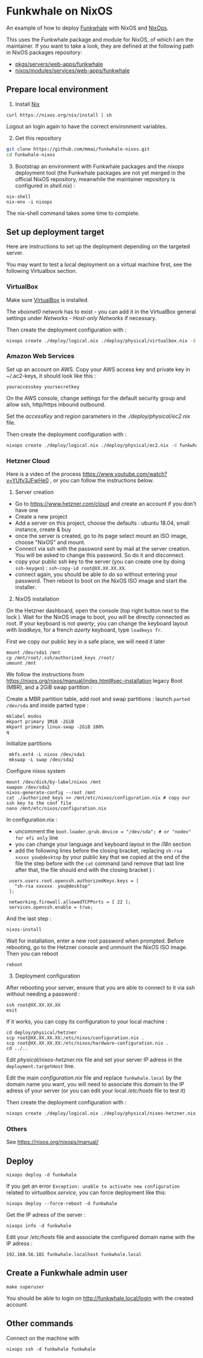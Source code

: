 # Funkwhale on NixOS

An example of how to deploy [Funkwhale](https://funkwhale.audio/) with NixOS and [NixOps](https://nixos.org/nixops/).

This uses the Funkwhale package and module for NixOS, of which I am the maintainer. If you want to take a look, they are defined at the following path in NixOS packages repository:
- [pkgs/servers/web-apps/funkwhale](https://github.com/mmai/nixpkgs/tree/funkwhale/pkgs/servers/web-apps/funkwhale)
- [nixos/modules/services/web-apps/funkwhale](https://github.com/mmai/nixpkgs/tree/funkwhale/nixos/modules/services/web-apps/funkwhale)

## Prepare local environment 

1. Install [Nix](https://nixos.org/nix/)

  ```
  curl https://nixos.org/nix/install | sh
  ```

  Logout an login again to have the correct environment variables.
  
2. Get this repository

  ```bash
  git clone https://github.com/mmai/funkwhale-nixos.git
  cd funkwhale-nixos
  ```
  
3. Bootstrap an environment with Funkwhale packages and the _nixops_ deployment tool (the Funkwhale packages are not yet merged in the official NixOS repository, meanwhile the maintainer repository is configured in _shell.nix_) :

  ```
  nix-shell
  nix-env -i nixops
  ```

  The nix-shell command takes some time to complete.

## Set up deployment target

Here are instructions to set up the deployment depending on the targeted server.

You may want to test a local deployment on a virtual machine first, see the following Virtualbox section. 

### VirtualBox

Make sure [VirtualBox](https://www.virtualbox.org/) is installed.

The _vboxnet0_ network has to exist - you can add it in the VirtualBox general settings under _Networks - Host-only Networks_ if necessary.

Then create the deployment configuration with :

```bash
nixops create ./deploy/logical.nix ./deploy/physical/virtualbox.nix -d funkwhale
```

### Amazon Web Services

Set up an account on AWS. Copy your AWS access key and private key in ~/.ac2-keys, it should look like this :

```
youraccesskey yoursecretkey
```

On the AWS console, change settings for the default security group and allow ssh, http/https  inbound outbound.

Set the _accessKey_ and _region_ parameters in the _./deploy/physical/ec2.nix_ file.

Then create the deployment configuration with :

```bash
nixops create ./deploy/logical.nix ./deploy/physical/ec2.nix -d funkwhale
```
### Hetzner Cloud

Here is a video of the process https://www.youtube.com/watch?v=YUfv3JFwHe0 , or you can follow the instructions below.

1. Server creation

  - Go to https://www.hetzner.com/cloud and create an account if you don't have one
  - Create a new project 
  - Add a server on this project, choose the defaults : ubuntu 18.04, small instance, create & buy
  - once the server is created, go to its page select mount an ISO image, choose "NixOS" and mount.
  - Connect via ssh with the password sent by mail at the server creation. You will be asked to change this password. So do it and disconnect.
  - copy your public ssh key to the server (you can create one by doing `ssh-keygen`) : `ssh-copy-id root@XX.XX.XX.XX`.
  - connect again, you should be able to do so without entering your password. Then reboot to boot on the NixOS ISO image and start the installer.

2. NixOS installation

On the Hetzner dashboard, open the console (top right button next to the lock ). Wait for the NixOS image to boot, you will be directly connected as root. 
If your keyboard is not _qwerty_, you can change the keyboard layout with _loadkeys_, for a french _azerty_ keyboard, type `loadkeys fr`.

First we copy our public key in a safe place, we will need it later 
  ```
  mount /dev/sda1 /mnt
  cp /mnt/root/.ssh/authorized_keys /root/
  umount /mnt
  ```

We follow the instructions from https://nixos.org/nixos/manual/index.html#sec-installation legacy Boot (MBR), and a 2GiB swap partition :

Create a MBR partition table, add root and swap partitions : launch `parted /dev/sda` and inside parted type :
    
    mklabel msdos
    mkpart primary 1MiB -2GiB
    mkpart primary linux-swap -2GiB 100%
    q
   
Initialize partitions

     mkfs.ext4 -L nixos /dev/sda1
     mkswap -L swap /dev/sda2


Configure nixos system

    mount /dev/disk/by-label/nixos /mnt
    swapon /dev/sda2
    nixos-generate-config --root /mnt
    cat ./authorized_keys >> /mnt/etc/nixos/configuration.nix # copy our ssh key to the conf file
    nano /mnt/etc/nixos/configuration.nix

In configuration.nix :
    
   - uncomment the `boot.loader.grub.device = "/dev/sda"; # or "nodev" for efi only` line
   - you can change your language and keyboard layout in the _i18n_ section
   - add the following lines before the closing bracket, replacing `sh-rsa xxxxx you@desktop` by your public key that we copied at the end of the file the step before with the `cat` command  (and remove that last line after that, the file should end with the closing bracket ) :
   
   ``` 
    users.users.root.openssh.authorizedKeys.keys = [
      "sh-rsa xxxxxx  you@desktop"
    ];

    networking.firewall.allowedTCPPorts = [ 22 ];
    services.openssh.enable = true;
  ```

And the last step :
  
  ```
  nixos-install
  ```
  
Wait for installation, enter a new root password when prompted.
Before rebooting, go to the Hetzner console and unmount the NixOS ISO image. Then you can reboot 
  
  ```
  reboot
  ```

3. Deployment configuration

After rebooting your server, ensure that you are able to connect to it via ssh without needing a password :
```
ssh root@XX.XX.XX.XX
exit
```

If it works, you can copy its configuration to your local machine :
```
cd deploy/physical/hetzner
scp root@XX.XX.XX.XX:/etc/nixos/configuration.nix .
scp root@XX.XX.XX.XX:/etc/nixos/hardware-configuration.nix .
cd ../..
```

Edit _physical/nixos-hetzner.nix_ file and set your server IP adress in the `deployment.targetHost` line.

Edit the main _configuration.nix_ file and replace `funkwhale.local` by the domain name you want, you will need to associate this domain to the IP adress of your server (or you can edit your local _/etc/hosts_ file to test it)

Then create the deployment configuration with :

```bash
nixops create ./deploy/logical.nix ./deploy/physical/nixos-hetzner.nix -d funkwhale
```

### Others

See https://nixos.org/nixops/manual/

## Deploy

```
nixops deploy -d funkwhale
```

If you get an error `Exception: unable to activate new configuration` related to _virtualbox.service_, you can force deployment like this: 

```
nixops deploy --force-reboot -d funkwhale
```

Get the IP adress of the server :
```
nixops info -d funkwhale
```

Edit your _/etc/hosts_ file and associate the configured domain name with the IP adress :
```
192.168.56.101 funkwhale.localhost funkwhale.local
```

## Create a Funkwhale admin user

```
make superuser
```

You should be able to login on http://funkwhale.local/login with the created account.

## Other commands

Connect on the machine with
```
nixops ssh -d funkwhale funkwhale
```


